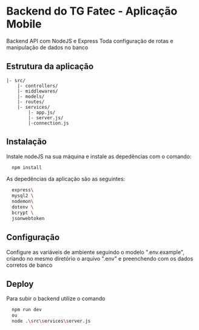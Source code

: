 
# Backend do TG Fatec - Aplicação Mobile

Backend API com NodeJS e Express
Toda configuração de rotas e manipulação de dados no banco



## Estrutura da aplicação
```
|- src/
    |- controllers/
    |- middlewares/
    |- models/
    |- routes/
    |- services/
        |- app.js/
        |- server.js/
        |-connection.js
```
## Instalação

Instale nodeJS na sua máquina e instale as depedências com o comando:
```bash
  npm install
```

As depedências da aplicação são as seguintes:

```bash
  express\
  mysql2 \
  nodemon\
  dotenv \
  bcrypt \
  jsonwebtoken
```

## Configuração

Configure as variáveis de ambiente seguindo o modelo ".env.example", criando no mesmo diretório o arquivo ".env" e preenchendo com os dados corretos de banco
    
## Deploy

Para subir o backend utilize o comando

```bash
  npm run dev
  ou
  node .\src\services\server.js
```
